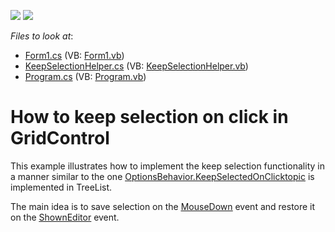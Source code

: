 <!-- default badges list -->
[![](https://img.shields.io/badge/Open_in_DevExpress_Support_Center-FF7200?style=flat-square&logo=DevExpress&logoColor=white)](https://supportcenter.devexpress.com/ticket/details/E3321)
[![](https://img.shields.io/badge/📖_How_to_use_DevExpress_Examples-e9f6fc?style=flat-square)](https://docs.devexpress.com/GeneralInformation/403183)
<!-- default badges end -->
<!-- default file list -->
*Files to look at*:

* [Form1.cs](./CS/KeepSelection/Form1.cs) (VB: [Form1.vb](./VB/KeepSelection/Form1.vb))
* [KeepSelectionHelper.cs](./CS/KeepSelection/KeepSelectionHelper.cs) (VB: [KeepSelectionHelper.vb](./VB/KeepSelection/KeepSelectionHelper.vb))
* [Program.cs](./CS/KeepSelection/Program.cs) (VB: [Program.vb](./VB/KeepSelection/Program.vb))
<!-- default file list end -->
# How to keep selection on click in GridControl


<p>This example illustrates how to implement the keep selection functionality in a manner similar to the one <a href="http://documentation.devexpress.com/#WindowsForms/DevExpressXtraTreeListTreeListOptionsBehavior_KeepSelectedOnClicktopic"><u>OptionsBehavior.KeepSelectedOnClicktopic</u></a> is implemented in TreeList.</p><p>The main idea is to save selection on the <a href="http://documentation.devexpress.com/#WindowsForms/DevExpressXtraGridViewsBaseBaseView_MouseDowntopic"><u>MouseDown</u></a> event and restore it on the <a href="http://documentation.devexpress.com/#WindowsForms/DevExpressXtraGridViewsBaseColumnView_ShownEditortopic"><u>ShownEditor</u></a> event.<br />
</p>

<br/>



